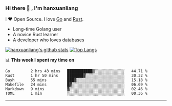### Hi there 👋 , I'm hanxuanliang

<!--
**hanxuanliang/hanxuanliang** is a ✨ _special_ ✨ repository because its `README.md` (this file) appears on your GitHub profile.

Here are some ideas to get you started:

- 🔭 I’m currently working on ...
- 🌱 I’m currently learning ...
- 👯 I’m looking to collaborate on ...
- 🤔 I’m looking for help with ...
- 💬 Ask me about ...
- 📫 How to reach me: ...
- 😄 Pronouns: ...
- ⚡ Fun fact: ...
-->
I ❤ Open Source. I love [Go](https://golang.org) and [Rust](https://www.rust-lang.org/zh-CN/).

* Long-time Golang user
* A novice Rust learner
* A developer who loves databases

[![hanxuanliang's github stats](https://github-readme-stats.vercel.app/api/top-langs/?username=hanxuanliang&hide=html)](https://github.com/anuraghazra/github-readme-stats)
[![Top Langs](https://github-readme-stats.vercel.app/api?username=hanxuanliang&show_icons=true&count_private=true&line_height=40)](https://github.com/anuraghazra/github-readme-stats)

📊 **This week I spent my time on**
<!--START_SECTION:waka-->

```text
Go         2 hrs 43 mins   ███████████▒░░░░░░░░░░░░░   44.71 %
Rust       1 hr 50 mins    ███████▓░░░░░░░░░░░░░░░░░   30.32 %
Bash       55 mins         ███▓░░░░░░░░░░░░░░░░░░░░░   15.18 %
Makefile   24 mins         █▓░░░░░░░░░░░░░░░░░░░░░░░   06.69 %
Markdown   9 mins          ▓░░░░░░░░░░░░░░░░░░░░░░░░   02.46 %
TOML       1 min           ░░░░░░░░░░░░░░░░░░░░░░░░░   00.36 %
```

<!--END_SECTION:waka-->

***
